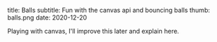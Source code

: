 title: Balls
subtitle: Fun with the canvas api and bouncing balls
thumb: balls.png
date: 2020-12-20


<canvas id="canvas" width=800 height=500 style="background: gray;"></canvas>

<script src="/js/ballbounce/balls.js"></script>

Playing with canvas, I'll improve this later and explain here.
